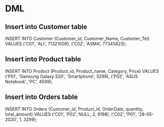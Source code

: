 # DML

Insert into Customer table
-
INSERT INTO Customer (Customer_id, Customer_Name, Customer_Tel)
VALUES 
    ('C01', 'ALI', 71321009),
    ('C02', 'ASMA', 77345823);

Insert into Product table
-
INSERT INTO Product (Product_id, Product_name, Category, Price)
VALUES 
    ('P01', 'Samsung Galaxy S20', 'Smartphone', 3299),
    ('P02', 'ASUS Notebook', 'PC', 4599);

Insert into Orders table
-
INSERT INTO Orders (Customer_id, Product_id, OrderDate, quantity, total_amount)
VALUES 
    ('C01', 'P02', NULL, 2, 9198),
    ('C02', 'P01', '28-05-2020', 1, 3299);
